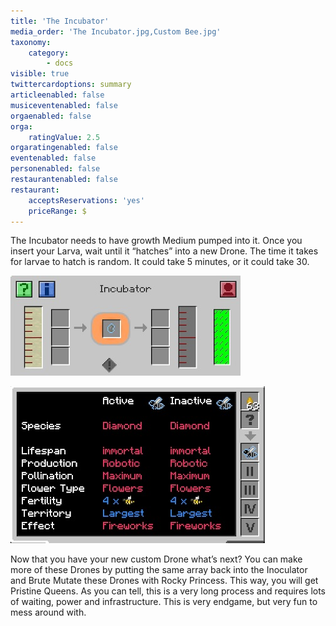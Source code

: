 ```yaml
---
title: 'The Incubator'
media_order: 'The Incubator.jpg,Custom Bee.jpg'
taxonomy:
    category:
        - docs
visible: true
twittercardoptions: summary
articleenabled: false
musiceventenabled: false
orgaenabled: false
orga:
    ratingValue: 2.5
orgaratingenabled: false
eventenabled: false
personenabled: false
restaurantenabled: false
restaurant:
    acceptsReservations: 'yes'
    priceRange: $
---
```


The Incubator needs to have growth Medium pumped into it. Once you insert your Larva, wait until it “hatches” into a new Drone. The time it takes for larvae to hatch is random. It could take 5 minutes, or it could take 30.

![](The%20Incubator.jpg)

![](Custom%20Bee.jpg)

Now that you have your new custom Drone what’s next? You can make more of these Drones by putting the same array back into the Inoculator and Brute Mutate these Drones with Rocky Princess. This way, you will get Pristine Queens. As you can tell, this is a very long process and requires lots of waiting, power and infrastructure. This is very endgame, but very fun to mess around with.

